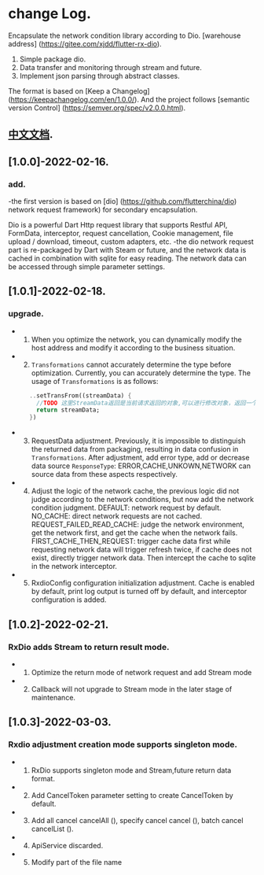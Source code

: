 # change Log.
Encapsulate the network condition library according to Dio. [warehouse address] (https://gitee.com/xjdd/flutter-rx-dio).
1. Simple package dio.
2. Data transfer and monitoring through stream and future.
3. Implement json parsing through abstract classes.

The format is based on [Keep a Changelog] (https://keepachangelog.com/en/1.0.0/).
And the project follows [semantic version Control] (https://semver.org/spec/v2.0.0.html).

## [中文文档](/CHANGELOG_cn.md).

## [1.0.0]-2022-02-16.
### add.
-the first version is based on [dio] (https://github.com/flutterchina/dio) network request framework) for secondary encapsulation.

Dio is a powerful Dart Http request library that supports Restful API, FormData, interceptor, request cancellation, Cookie management, file upload / download, timeout, custom adapters, etc.
-the dio network request part is re-packaged by Dart with Steam or future, and the network data is cached in combination with sqlite for easy reading. The network data can be accessed through simple parameter settings.

## [1.0.1]-2022-02-18.
### upgrade.
- 1. When you optimize the network, you can dynamically modify the host address and modify it according to the business situation.
- 2. `Transformations` cannot accurately determine the type before optimization. Currently, you can accurately determine the type. The usage of `Transformations` is as follows:
```dart 
      ..setTransFrom((streamData) {
        //TODO 这里StreamData返回是当前请求返回的对象,可以进行修改对象，返回一个修改后的对象
        return streamData;
      })
```
- 3. RequestData adjustment. Previously, it is impossible to distinguish the returned data from packaging, resulting in data confusion in `Transformations`. After adjustment, add error type, add or decrease data source `ResponseType`: ERROR,CACHE,UNKOWN,NETWORK can source data from these aspects respectively.
- 4. Adjust the logic of the network cache, the previous logic did not judge according to the network conditions, but now add the network condition judgment.
DEFAULT: network request by default.
NO_CACHE: direct network requests are not cached.
REQUEST_FAILED_READ_CACHE: judge the network environment, get the network first, and get the cache when the network fails.
FIRST_CACHE_THEN_REQUEST: trigger cache data first while requesting network data will trigger refresh twice, if cache does not exist, directly trigger network data. Then intercept the cache to sqlite in the network interceptor.
- 5. RxdioConfig configuration initialization adjustment. Cache is enabled by default, print log output is turned off by default, and interceptor configuration is added.

## [1.0.2]-2022-02-21.
### RxDio adds Stream to return result mode.
- 1. Optimize the return mode of network request and add Stream mode
- 2. Callback will not upgrade to Stream mode in the later stage of maintenance.

## [1.0.3]-2022-03-03.
### Rxdio adjustment creation mode supports singleton mode.
- 1. RxDio supports singleton mode and Stream,future return data format.
- 2. Add CancelToken parameter setting to create CancelToken by default.
- 3. Add all cancel cancelAll (), specify cancel cancel (), batch cancel cancelList ().
- 4. ApiService discarded.
- 5. Modify part of the file name